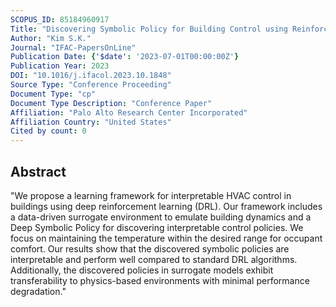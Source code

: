 ```yaml
---
SCOPUS_ID: 85184960917
Title: "Discovering Symbolic Policy for Building Control using Reinforcement Learning"
Author: "Kim S.K."
Journal: "IFAC-PapersOnLine"
Publication Date: {'$date': '2023-07-01T00:00:00Z'}
Publication Year: 2023
DOI: "10.1016/j.ifacol.2023.10.1848"
Source Type: "Conference Proceeding"
Document Type: "cp"
Document Type Description: "Conference Paper"
Affiliation: "Palo Alto Research Center Incorporated"
Affiliation Country: "United States"
Cited by count: 0
---
```


## Abstract
"We propose a learning framework for interpretable HVAC control in buildings using deep reinforcement learning (DRL). Our framework includes a data-driven surrogate environment to emulate building dynamics and a Deep Symbolic Policy for discovering interpretable control policies. We focus on maintaining the temperature within the desired range for occupant comfort. Our results show that the discovered symbolic policies are interpretable and perform well compared to standard DRL algorithms. Additionally, the discovered policies in surrogate models exhibit transferability to physics-based environments with minimal performance degradation."
